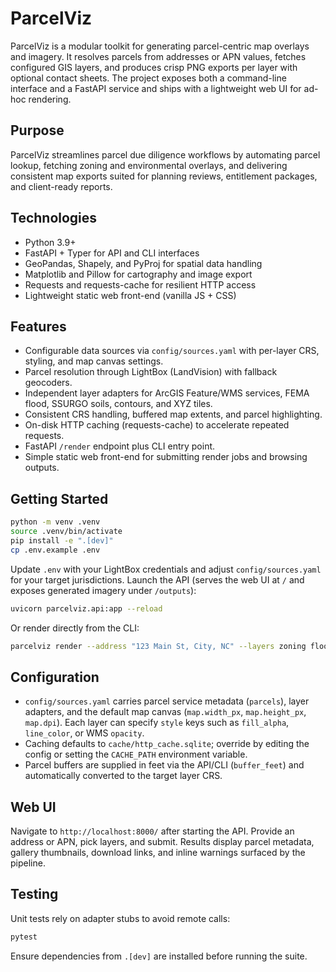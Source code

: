# ParcelViz

ParcelViz is a modular toolkit for generating parcel-centric map overlays and imagery. It resolves parcels from addresses or APN values, fetches configured GIS layers, and produces crisp PNG exports per layer with optional contact sheets. The project exposes both a command-line interface and a FastAPI service and ships with a lightweight web UI for ad-hoc rendering.

## Purpose

ParcelViz streamlines parcel due diligence workflows by automating parcel lookup, fetching zoning and environmental overlays, and delivering consistent map exports suited for planning reviews, entitlement packages, and client-ready reports.

## Technologies

- Python 3.9+
- FastAPI + Typer for API and CLI interfaces
- GeoPandas, Shapely, and PyProj for spatial data handling
- Matplotlib and Pillow for cartography and image export
- Requests and requests-cache for resilient HTTP access
- Lightweight static web front-end (vanilla JS + CSS)

## Features

- Configurable data sources via `config/sources.yaml` with per-layer CRS, styling, and map canvas settings.
- Parcel resolution through LightBox (LandVision) with fallback geocoders.
- Independent layer adapters for ArcGIS Feature/WMS services, FEMA flood, SSURGO soils, contours, and XYZ tiles.
- Consistent CRS handling, buffered map extents, and parcel highlighting.
- On-disk HTTP caching (requests-cache) to accelerate repeated requests.
- FastAPI `/render` endpoint plus CLI entry point.
- Simple static web front-end for submitting render jobs and browsing outputs.

## Getting Started

```bash
python -m venv .venv
source .venv/bin/activate
pip install -e ".[dev]"
cp .env.example .env
```

Update `.env` with your LightBox credentials and adjust `config/sources.yaml` for your target jurisdictions. Launch the API (serves the web UI at `/` and exposes generated imagery under `/outputs`):

```bash
uvicorn parcelviz.api:app --reload
```

Or render directly from the CLI:

```bash
parcelviz render --address "123 Main St, City, NC" --layers zoning flood
```

## Configuration

- `config/sources.yaml` carries parcel service metadata (`parcels`), layer adapters, and the default map canvas (`map.width_px`, `map.height_px`, `map.dpi`). Each layer can specify `style` keys such as `fill_alpha`, `line_color`, or WMS `opacity`.
- Caching defaults to `cache/http_cache.sqlite`; override by editing the config or setting the `CACHE_PATH` environment variable.
- Parcel buffers are supplied in feet via the API/CLI (`buffer_feet`) and automatically converted to the target layer CRS.

## Web UI

Navigate to `http://localhost:8000/` after starting the API. Provide an address or APN, pick layers, and submit. Results display parcel metadata, gallery thumbnails, download links, and inline warnings surfaced by the pipeline.

## Testing

Unit tests rely on adapter stubs to avoid remote calls:

```bash
pytest
```

Ensure dependencies from `.[dev]` are installed before running the suite.
